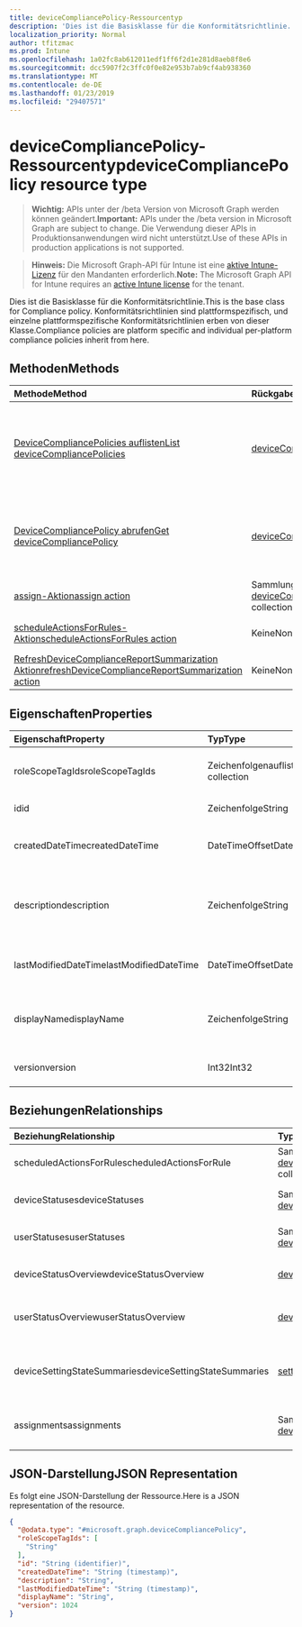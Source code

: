 ```yaml
---
title: deviceCompliancePolicy-Ressourcentyp
description: 'Dies ist die Basisklasse für die Konformitätsrichtlinie. Konformitätsrichtlinien sind plattformspezifisch, und einzelne plattformspezifische Konformitätsrichtlinien erben von dieser Klasse. '
localization_priority: Normal
author: tfitzmac
ms.prod: Intune
ms.openlocfilehash: 1a02fc8ab612011edf1ff6f2d1e281d8aeb8f8e6
ms.sourcegitcommit: dcc5907f2c3ffc0f0e82e953b7ab9cf4ab938360
ms.translationtype: MT
ms.contentlocale: de-DE
ms.lasthandoff: 01/23/2019
ms.locfileid: "29407571"
---
```

# <a name="devicecompliancepolicy-resource-type"></a><span data-ttu-id="c12c9-104">deviceCompliancePolicy-Ressourcentyp</span><span class="sxs-lookup"><span data-stu-id="c12c9-104">deviceCompliancePolicy resource type</span></span>

> <span data-ttu-id="c12c9-105">**Wichtig:** APIs unter der /beta Version von Microsoft Graph werden können geändert.</span><span class="sxs-lookup"><span data-stu-id="c12c9-105">**Important:** APIs under the /beta version in Microsoft Graph are subject to change.</span></span> <span data-ttu-id="c12c9-106">Die Verwendung dieser APIs in Produktionsanwendungen wird nicht unterstützt.</span><span class="sxs-lookup"><span data-stu-id="c12c9-106">Use of these APIs in production applications is not supported.</span></span>

> <span data-ttu-id="c12c9-107">**Hinweis:** Die Microsoft Graph-API für Intune ist eine [aktive Intune-Lizenz](https://go.microsoft.com/fwlink/?linkid=839381) für den Mandanten erforderlich.</span><span class="sxs-lookup"><span data-stu-id="c12c9-107">**Note:** The Microsoft Graph API for Intune requires an [active Intune license](https://go.microsoft.com/fwlink/?linkid=839381) for the tenant.</span></span>

<span data-ttu-id="c12c9-108">Dies ist die Basisklasse für die Konformitätsrichtlinie.</span><span class="sxs-lookup"><span data-stu-id="c12c9-108">This is the base class for Compliance policy.</span></span> <span data-ttu-id="c12c9-109">Konformitätsrichtlinien sind plattformspezifisch, und einzelne plattformspezifische Konformitätsrichtlinien erben von dieser Klasse.</span><span class="sxs-lookup"><span data-stu-id="c12c9-109">Compliance policies are platform specific and individual per-platform compliance policies inherit from here.</span></span> 

## <a name="methods"></a><span data-ttu-id="c12c9-110">Methoden</span><span class="sxs-lookup"><span data-stu-id="c12c9-110">Methods</span></span>
|<span data-ttu-id="c12c9-111">Methode</span><span class="sxs-lookup"><span data-stu-id="c12c9-111">Method</span></span>|<span data-ttu-id="c12c9-112">Rückgabetyp</span><span class="sxs-lookup"><span data-stu-id="c12c9-112">Return Type</span></span>|<span data-ttu-id="c12c9-113">Beschreibung</span><span class="sxs-lookup"><span data-stu-id="c12c9-113">Description</span></span>|
|:---|:---|:---|
|[<span data-ttu-id="c12c9-114">DeviceCompliancePolicies auflisten</span><span class="sxs-lookup"><span data-stu-id="c12c9-114">List deviceCompliancePolicies</span></span>](../api/intune-deviceconfig-devicecompliancepolicy-list.md)|<span data-ttu-id="c12c9-115">[deviceCompliancePolicy](../resources/intune-deviceconfig-devicecompliancepolicy.md)-Sammlung</span><span class="sxs-lookup"><span data-stu-id="c12c9-115">[deviceCompliancePolicy](../resources/intune-deviceconfig-devicecompliancepolicy.md) collection</span></span>|<span data-ttu-id="c12c9-116">Auflisten von Eigenschaften und Beziehungen der [deviceCompliancePolicy](../resources/intune-deviceconfig-devicecompliancepolicy.md)-Objekte.</span><span class="sxs-lookup"><span data-stu-id="c12c9-116">List properties and relationships of the [deviceCompliancePolicy](../resources/intune-deviceconfig-devicecompliancepolicy.md) objects.</span></span>|
|[<span data-ttu-id="c12c9-117">DeviceCompliancePolicy abrufen</span><span class="sxs-lookup"><span data-stu-id="c12c9-117">Get deviceCompliancePolicy</span></span>](../api/intune-deviceconfig-devicecompliancepolicy-get.md)|[<span data-ttu-id="c12c9-118">deviceCompliancePolicy</span><span class="sxs-lookup"><span data-stu-id="c12c9-118">deviceCompliancePolicy</span></span>](../resources/intune-deviceconfig-devicecompliancepolicy.md)|<span data-ttu-id="c12c9-119">Lesen von Eigenschaften und Beziehungen des [deviceCompliancePolicy](../resources/intune-deviceconfig-devicecompliancepolicy.md)-Objekts.</span><span class="sxs-lookup"><span data-stu-id="c12c9-119">Read properties and relationships of the [deviceCompliancePolicy](../resources/intune-deviceconfig-devicecompliancepolicy.md) object.</span></span>|
|[<span data-ttu-id="c12c9-120">assign-Aktion</span><span class="sxs-lookup"><span data-stu-id="c12c9-120">assign action</span></span>](../api/intune-deviceconfig-devicecompliancepolicy-assign.md)|<span data-ttu-id="c12c9-121">Sammlung von Objekten des Typs [deviceCompliancePolicyAssignment](../resources/intune-deviceconfig-devicecompliancepolicyassignment.md)</span><span class="sxs-lookup"><span data-stu-id="c12c9-121">[deviceCompliancePolicyAssignment](../resources/intune-deviceconfig-devicecompliancepolicyassignment.md) collection</span></span>|<span data-ttu-id="c12c9-122">Noch nicht dokumentiert</span><span class="sxs-lookup"><span data-stu-id="c12c9-122">Not yet documented</span></span>|
|[<span data-ttu-id="c12c9-123">scheduleActionsForRules-Aktion</span><span class="sxs-lookup"><span data-stu-id="c12c9-123">scheduleActionsForRules action</span></span>](../api/intune-deviceconfig-devicecompliancepolicy-scheduleactionsforrules.md)|<span data-ttu-id="c12c9-124">Keine</span><span class="sxs-lookup"><span data-stu-id="c12c9-124">None</span></span>|<span data-ttu-id="c12c9-125">Noch nicht dokumentiert</span><span class="sxs-lookup"><span data-stu-id="c12c9-125">Not yet documented</span></span>|
|[<span data-ttu-id="c12c9-126">RefreshDeviceComplianceReportSummarization Aktion</span><span class="sxs-lookup"><span data-stu-id="c12c9-126">refreshDeviceComplianceReportSummarization action</span></span>](../api/intune-deviceconfig-devicecompliancepolicy-refreshdevicecompliancereportsummarization.md)|<span data-ttu-id="c12c9-127">Keine</span><span class="sxs-lookup"><span data-stu-id="c12c9-127">None</span></span>|<span data-ttu-id="c12c9-128">Noch nicht dokumentiert</span><span class="sxs-lookup"><span data-stu-id="c12c9-128">Not yet documented</span></span>|

## <a name="properties"></a><span data-ttu-id="c12c9-129">Eigenschaften</span><span class="sxs-lookup"><span data-stu-id="c12c9-129">Properties</span></span>
|<span data-ttu-id="c12c9-130">Eigenschaft</span><span class="sxs-lookup"><span data-stu-id="c12c9-130">Property</span></span>|<span data-ttu-id="c12c9-131">Typ</span><span class="sxs-lookup"><span data-stu-id="c12c9-131">Type</span></span>|<span data-ttu-id="c12c9-132">Beschreibung</span><span class="sxs-lookup"><span data-stu-id="c12c9-132">Description</span></span>|
|:---|:---|:---|
|<span data-ttu-id="c12c9-133">roleScopeTagIds</span><span class="sxs-lookup"><span data-stu-id="c12c9-133">roleScopeTagIds</span></span>|<span data-ttu-id="c12c9-134">Zeichenfolgenauflistung</span><span class="sxs-lookup"><span data-stu-id="c12c9-134">String collection</span></span>|<span data-ttu-id="c12c9-135">Liste der Bereich Tags für diese Instanz der Entität.</span><span class="sxs-lookup"><span data-stu-id="c12c9-135">List of Scope Tags for this Entity instance.</span></span>|
|<span data-ttu-id="c12c9-136">id</span><span class="sxs-lookup"><span data-stu-id="c12c9-136">id</span></span>|<span data-ttu-id="c12c9-137">Zeichenfolge</span><span class="sxs-lookup"><span data-stu-id="c12c9-137">String</span></span>|<span data-ttu-id="c12c9-138">Schlüssel der Entität.</span><span class="sxs-lookup"><span data-stu-id="c12c9-138">Key of the entity.</span></span>|
|<span data-ttu-id="c12c9-139">createdDateTime</span><span class="sxs-lookup"><span data-stu-id="c12c9-139">createdDateTime</span></span>|<span data-ttu-id="c12c9-140">DateTimeOffset</span><span class="sxs-lookup"><span data-stu-id="c12c9-140">DateTimeOffset</span></span>|<span data-ttu-id="c12c9-141">Datum und Uhrzeit der Erstellung des Objekts</span><span class="sxs-lookup"><span data-stu-id="c12c9-141">DateTime the object was created.</span></span>|
|<span data-ttu-id="c12c9-142">description</span><span class="sxs-lookup"><span data-stu-id="c12c9-142">description</span></span>|<span data-ttu-id="c12c9-143">Zeichenfolge</span><span class="sxs-lookup"><span data-stu-id="c12c9-143">String</span></span>|<span data-ttu-id="c12c9-144">Vom Administrator bereitgestellte Beschreibung der Gerätekonfiguration</span><span class="sxs-lookup"><span data-stu-id="c12c9-144">Admin provided description of the Device Configuration.</span></span>|
|<span data-ttu-id="c12c9-145">lastModifiedDateTime</span><span class="sxs-lookup"><span data-stu-id="c12c9-145">lastModifiedDateTime</span></span>|<span data-ttu-id="c12c9-146">DateTimeOffset</span><span class="sxs-lookup"><span data-stu-id="c12c9-146">DateTimeOffset</span></span>|<span data-ttu-id="c12c9-147">Datum und Uhrzeit der letzten Änderung des Objekts.</span><span class="sxs-lookup"><span data-stu-id="c12c9-147">DateTime the object was last modified.</span></span>|
|<span data-ttu-id="c12c9-148">displayName</span><span class="sxs-lookup"><span data-stu-id="c12c9-148">displayName</span></span>|<span data-ttu-id="c12c9-149">Zeichenfolge</span><span class="sxs-lookup"><span data-stu-id="c12c9-149">String</span></span>|<span data-ttu-id="c12c9-150">Vom Administrator bereitgestellter Name der Gerätekonfiguration</span><span class="sxs-lookup"><span data-stu-id="c12c9-150">Admin provided name of the device configuration.</span></span>|
|<span data-ttu-id="c12c9-151">version</span><span class="sxs-lookup"><span data-stu-id="c12c9-151">version</span></span>|<span data-ttu-id="c12c9-152">Int32</span><span class="sxs-lookup"><span data-stu-id="c12c9-152">Int32</span></span>|<span data-ttu-id="c12c9-153">Version der Gerätekonfiguration.</span><span class="sxs-lookup"><span data-stu-id="c12c9-153">Version of the device configuration.</span></span>|

## <a name="relationships"></a><span data-ttu-id="c12c9-154">Beziehungen</span><span class="sxs-lookup"><span data-stu-id="c12c9-154">Relationships</span></span>
|<span data-ttu-id="c12c9-155">Beziehung</span><span class="sxs-lookup"><span data-stu-id="c12c9-155">Relationship</span></span>|<span data-ttu-id="c12c9-156">Typ</span><span class="sxs-lookup"><span data-stu-id="c12c9-156">Type</span></span>|<span data-ttu-id="c12c9-157">Beschreibung</span><span class="sxs-lookup"><span data-stu-id="c12c9-157">Description</span></span>|
|:---|:---|:---|
|<span data-ttu-id="c12c9-158">scheduledActionsForRule</span><span class="sxs-lookup"><span data-stu-id="c12c9-158">scheduledActionsForRule</span></span>|<span data-ttu-id="c12c9-159">Sammlung von Objekten des Typs [deviceComplianceScheduledActionForRule](../resources/intune-deviceconfig-devicecompliancescheduledactionforrule.md)</span><span class="sxs-lookup"><span data-stu-id="c12c9-159">[deviceComplianceScheduledActionForRule](../resources/intune-deviceconfig-devicecompliancescheduledactionforrule.md) collection</span></span>|<span data-ttu-id="c12c9-160">Die Liste der geplanten Aktion für diese Regel</span><span class="sxs-lookup"><span data-stu-id="c12c9-160">The list of scheduled action for this rule</span></span>|
|<span data-ttu-id="c12c9-161">deviceStatuses</span><span class="sxs-lookup"><span data-stu-id="c12c9-161">deviceStatuses</span></span>|<span data-ttu-id="c12c9-162">Sammlung von Objekten des Typs [deviceComplianceDeviceStatus](../resources/intune-deviceconfig-devicecompliancedevicestatus.md)</span><span class="sxs-lookup"><span data-stu-id="c12c9-162">[deviceComplianceDeviceStatus](../resources/intune-deviceconfig-devicecompliancedevicestatus.md) collection</span></span>|<span data-ttu-id="c12c9-163">Liste von Objekten des Typs „deviceComplianceDeviceStatus“.</span><span class="sxs-lookup"><span data-stu-id="c12c9-163">List of DeviceComplianceDeviceStatus.</span></span>|
|<span data-ttu-id="c12c9-164">userStatuses</span><span class="sxs-lookup"><span data-stu-id="c12c9-164">userStatuses</span></span>|<span data-ttu-id="c12c9-165">Sammlung von Objekten des Typs [deviceComplianceUserStatus](../resources/intune-deviceconfig-devicecomplianceuserstatus.md)</span><span class="sxs-lookup"><span data-stu-id="c12c9-165">[deviceComplianceUserStatus](../resources/intune-deviceconfig-devicecomplianceuserstatus.md) collection</span></span>|<span data-ttu-id="c12c9-166">Liste von Objekten des Typs „deviceComplianceUserStatus“.</span><span class="sxs-lookup"><span data-stu-id="c12c9-166">List of DeviceComplianceUserStatus.</span></span>|
|<span data-ttu-id="c12c9-167">deviceStatusOverview</span><span class="sxs-lookup"><span data-stu-id="c12c9-167">deviceStatusOverview</span></span>|[<span data-ttu-id="c12c9-168">deviceComplianceDeviceOverview</span><span class="sxs-lookup"><span data-stu-id="c12c9-168">deviceComplianceDeviceOverview</span></span>](../resources/intune-deviceconfig-devicecompliancedeviceoverview.md)|<span data-ttu-id="c12c9-169">Übersicht über den Status der Gerätekonformität nach Gerät</span><span class="sxs-lookup"><span data-stu-id="c12c9-169">Device compliance devices status overview</span></span>|
|<span data-ttu-id="c12c9-170">userStatusOverview</span><span class="sxs-lookup"><span data-stu-id="c12c9-170">userStatusOverview</span></span>|[<span data-ttu-id="c12c9-171">deviceComplianceUserOverview</span><span class="sxs-lookup"><span data-stu-id="c12c9-171">deviceComplianceUserOverview</span></span>](../resources/intune-deviceconfig-devicecomplianceuseroverview.md)|<span data-ttu-id="c12c9-172">Übersicht über den Status der Gerätekonformität nach Benutzer</span><span class="sxs-lookup"><span data-stu-id="c12c9-172">Device compliance users status overview</span></span>|
|<span data-ttu-id="c12c9-173">deviceSettingStateSummaries</span><span class="sxs-lookup"><span data-stu-id="c12c9-173">deviceSettingStateSummaries</span></span>|<span data-ttu-id="c12c9-174"> [settingStateDeviceSummary](../resources/intune-deviceconfig-settingstatedevicesummary.md)-Sammlung</span><span class="sxs-lookup"><span data-stu-id="c12c9-174">[settingStateDeviceSummary](../resources/intune-deviceconfig-settingstatedevicesummary.md) collection</span></span>|<span data-ttu-id="c12c9-175">Übersicht über den Einstellungsstatus der Konformitätsrichtlinie nach Gerät</span><span class="sxs-lookup"><span data-stu-id="c12c9-175">Compliance Setting State Device Summary</span></span>|
|<span data-ttu-id="c12c9-176">assignments</span><span class="sxs-lookup"><span data-stu-id="c12c9-176">assignments</span></span>|<span data-ttu-id="c12c9-177">Sammlung von Objekten des Typs [deviceCompliancePolicyAssignment](../resources/intune-deviceconfig-devicecompliancepolicyassignment.md)</span><span class="sxs-lookup"><span data-stu-id="c12c9-177">[deviceCompliancePolicyAssignment](../resources/intune-deviceconfig-devicecompliancepolicyassignment.md) collection</span></span>|<span data-ttu-id="c12c9-178">Sammlung von Zuweisungen für die Konformitätsrichtlinie.</span><span class="sxs-lookup"><span data-stu-id="c12c9-178">The collection of assignments for this compliance policy.</span></span>|

## <a name="json-representation"></a><span data-ttu-id="c12c9-179">JSON-Darstellung</span><span class="sxs-lookup"><span data-stu-id="c12c9-179">JSON Representation</span></span>
<span data-ttu-id="c12c9-180">Es folgt eine JSON-Darstellung der Ressource.</span><span class="sxs-lookup"><span data-stu-id="c12c9-180">Here is a JSON representation of the resource.</span></span>
<!-- {
  "blockType": "resource",
  "keyProperty": "id",
  "@odata.type": "microsoft.graph.deviceCompliancePolicy"
}
-->
``` json
{
  "@odata.type": "#microsoft.graph.deviceCompliancePolicy",
  "roleScopeTagIds": [
    "String"
  ],
  "id": "String (identifier)",
  "createdDateTime": "String (timestamp)",
  "description": "String",
  "lastModifiedDateTime": "String (timestamp)",
  "displayName": "String",
  "version": 1024
}
```




